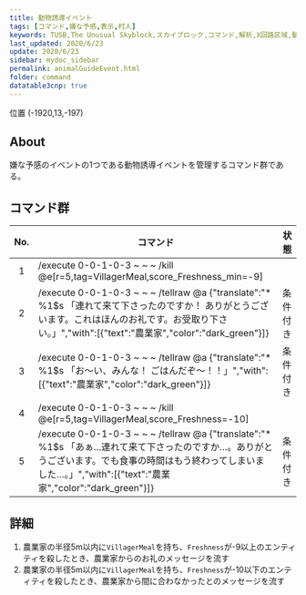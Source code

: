 ```yaml
---
title: 動物誘導イベント
tags: [コマンド,嫌な予感,表示,村人]
keywords: TUSB,The Unusual Skyblock,スカイブロック,コマンド,解析,X回路区域,動物誘導イベント,嫌な予感
last_updated: 2020/6/23
update: 2020/6/23
sidebar: mydoc_sidebar
permalink: animalGuideEvent.html
folder: command
datatable3cnp: true
---
```


<span class="label label-primary">位置 (-1920,13,-197)</span>

## About

嫌な予感のイベントの1つである動物誘導イベントを管理するコマンド群である。

## コマンド群

<div class="datatable3cnp-begin"></div>

|No.|コマンド|状態|
|:-:|-|-|
|1|/execute 0-0-1-0-3 ~ ~ ~ /kill @e[r=5,tag=VillagerMeal,score_Freshness_min=-9]|
|2|/execute 0-0-1-0-3 ~ ~ ~ /tellraw @a {"translate":"* %1$s 「連れて来て下さったのですか！ ありがとうございます。これはほんのお礼です。お受取り下さい。」","with":[{"text":"農業家","color":"dark_green"}]}|条件付き|
|3|/execute 0-0-1-0-3 ~ ~ ~ /tellraw @a {"translate":"* %1$s 「お～い、みんな！ ごはんだぞ～！！」","with":[{"text":"農業家","color":"dark_green"}]}|条件付き|
|4|/execute 0-0-1-0-3 ~ ~ ~ /kill @e[r=5,tag=VillagerMeal,score_Freshness=-10]|
|5|/execute 0-0-1-0-3 ~ ~ ~ /tellraw @a {"translate":"* %1$s 「あぁ…連れて来て下さったのですか…。ありがとうございます。でも食事の時間はもう終わってしまいました…。」","with":[{"text":"農業家","color":"dark_green"}]}|条件付き|

<div class="datatable3cnp-end"></div>

## 詳細

1. 農業家の半径5m以内に`VillagerMeal`を持ち、`Freshness`が-9以上のエンティティを殺したとき、農業家からのお礼のメッセージを流す
2. 農業家の半径5m以内に`VillagerMeal`を持ち、`Freshness`が-10以下のエンティティを殺したとき、農業家から間に合わなかったとのメッセージを流す
